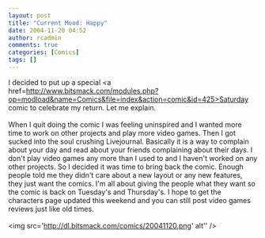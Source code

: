 ```yaml
---
layout: post
title: "Current Mood: Happy"
date: 2004-11-20 04:52
author: rcadmin
comments: true
categories: [Comics]
tags: []
---
```

I decided to put up a special <a href=http://www.bitsmack.com/modules.php?op=modload&name=Comics&file=index&action=comic&id=425>Saturday comic</a> to celebrate my return. Let me explain.<br />
<br />
When I quit doing the comic I was feeling uninspired  and I wanted more time to work on other projects and play more video games. Then I got sucked into the soul crushing Livejournal. Basically it is a way to complain about your day and read about your friends complaining about their days. I don't play video games any more than I used to and I haven't worked on any other projects. So I decided it was time to bring back the comic. Enough people told me they didn't care about a new layout or any new features, they just want the comics. I'm all about giving the people what they want so the comic is back on Tuesday's and Thursday's. I hope to get the characters page updated this weekend and you can still post video games reviews just like old times.<Br><br><!--more--><img src='http://dl.bitsmack.com/comics/20041120.png' alt'' />
